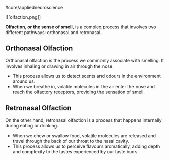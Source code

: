 #core/appliedneuroscience

![[olfaction.png]]

**Olfaction, or the sense of smell,** is a complex process that involves two different pathways: orthonasal and retronasal.

## Orthonasal Olfaction

Orthonasal olfaction is the process we commonly associate with smelling. It involves inhaling or drawing in air through the nose.

- This process allows us to detect scents and odours in the environment around us.
- When we breathe in, volatile molecules in the air enter the nose and reach the olfactory receptors, providing the sensation of smell.

## Retronasal Olfaction

On the other hand, retronasal olfaction is a process that happens internally during eating or drinking.

- When we chew or swallow food, volatile molecules are released and travel through the back of our throat to the nasal cavity.
- This process allows us to perceive flavours aromatically, adding depth and complexity to the tastes experienced by our taste buds.
